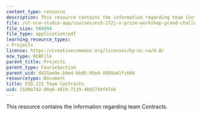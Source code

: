 ```yaml
---
content_type: resource
description: This resource contains the information regarding team Contracts.
file: /ol-ocw-studio-app/courses/esd-172j-x-prize-workshop-grand-challenges-in-energy-fall-2009/15d9b742d0a84819711948d2734f47e6_MITESD_172JF09_contracts.pdf
file_size: 584994
file_type: application/pdf
learning_resource_types:
- Projects
license: https://creativecommons.org/licenses/by-nc-sa/4.0/
ocw_type: OCWFile
parent_title: Projects
parent_type: CourseSection
parent_uid: d425ae9e-b9e4-bb95-95e4-5899a41fc668
resourcetype: Document
title: ESD.172 Team Contracts
uid: 15d9b742-d0a8-4819-7119-48d2734f47e6
---
```

This resource contains the information regarding team Contracts.